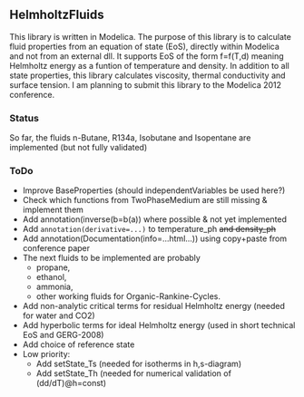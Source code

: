 ## HelmholtzFluids
This library is written in Modelica.
The purpose of this library is to calculate fluid properties from an equation of state (EoS), directly within Modelica and not from an external dll.
It supports EoS of the form f=f(T,d) meaning Helmholtz energy as a funtion of temperature and density.
In addition to all state properties, this library calculates viscosity, thermal conductivity and surface tension.
I am planning to submit this library to the Modelica 2012 conference.

### Status
So far, the fluids n-Butane, R134a, Isobutane and Isopentane are implemented (but not fully validated)

### ToDo
* Improve BaseProperties (should independentVariables be used here?)
* Check which functions from TwoPhaseMedium are still missing & implement them
* Add annotation(inverse(b=b(a)) where possible & not yet implemented
* Add `annotation(derivative=...)` to temperature_ph ~~and density_ph~~
* Add annotation(Documentation(info=...html...)) using copy+paste from conference paper
* The next fluids to be implemented are probably 
  * propane, 
  * ethanol,
  * ammonia,
  * other working fluids for Organic-Rankine-Cycles.
* Add non-analytic critical terms for residual Helmholtz energy (needed for water and CO2)
* Add hyperbolic terms for ideal Helmholtz energy (used in short technical EoS and GERG-2008)
* Add choice of reference state
* Low priority:
  * Add setState_Ts (needed for isotherms in h,s-diagram)
  * Add setState_Th (needed for numerical validation of (dd/dT)@h=const)